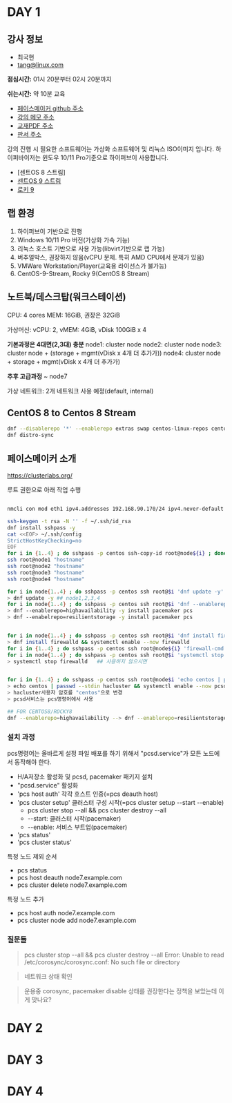 # DAY 1

강사 정보
---
- 최국현
- tang@linux.com

__점심시간:__ 01시 20분부터 02시 20분까지

__쉬는시간:__ 약 10분 교육

- [페이스메이커 github 주소](https://github.com/tangt64/training_memos/tree/main/opensource/pacemaker-101)
- [강의 메모 주소](https://github.com/tangt64/training_memos/blob/main/opensource/pacemaker-101/20230619-memo.md)
- [교재PDF 주소](https://github.com/tangt64/training_memos/blob/main/opensource/pacemaker-101/%EC%98%A4%ED%94%88%EC%86%8C%EC%8A%A4-Pacemaker.pdf)
- [판서 주소](https://wbd.ms/share/v2/aHR0cHM6Ly93aGl0ZWJvYXJkLm1pY3Jvc29mdC5jb20vYXBpL3YxLjAvd2hpdGVib2FyZHMvcmVkZWVtLzk3YzhlNTVhMjBhNTRmNGI4NTU2NWVlYjVmM2M0MDFiX0JCQTcxNzYyLTEyRTAtNDJFMS1CMzI0LTVCMTMxRjQyNEUzRF82M2ExMzZmZS01NTc2LTRkNDMtYTgwMS0yNzA0MDBlYWI4NGQ=)

강의 진행 시 필요한 소프트웨어는 가상화 소프트웨어 및 리눅스 ISO이미지 입니다. 하이퍼바이저는 윈도우 10/11 Pro기준으로 하이퍼브이 사용합니다.

- [센트OS 8 스트림]
- [센트OS 9 스트림](https://www.centos.org/download/)
- [로키 9](https://rockylinux.org/news/rocky-linux-9-0-ga-release/)

## 랩 환경

1. 하이퍼브이 기반으로 진행
2. Windows 10/11 Pro 버전(가상화 가속 기능)
3. 리눅스 호스트 기반으로 사용 가능(libvirt기반으로 랩 가능)
4. 버추얼박스, 권장하지 않음(vCPU 문제. 특히 AMD CPU에서 문제가 있음)
5. VMWare Workstation/Player(교육용 라이선스가 불가능)
6. CentOS-9-Stream, Rocky 9(CentOS 8 Stream)

노트북/데스크탑(워크스테이션)
---
CPU: 4 cores
MEM: 16GiB, 권장은 32GiB

가상머신: vCPU: 2, vMEM: 4GiB, vDisk 100GiB x 4

**기본과정은 4대면(2,3대) 충분**
node1: cluster node
node2: cluster node
node3: cluster node + (storage + mgmt(vDisk x 4개 더 추가가))
node4: cluster node + storage + mgmt(vDisk x 4개 더 추가가)

**추후 고급과정**
~ node7

가상 네트워크: 2개 네트워크 사용 예정(default, internal)

## CentOS 8 to Centos 8 Stream

```bash                                
dnf --disablerepo '*' --enablerepo extras swap centos-linux-repos centos-stream-repos
dnf distro-sync
```

## 페이스메이커 소개

https://clusterlabs.org/


루트 권한으로 아래 작업 수행

```bash

nmcli con mod eth1 ipv4.addresses 192.168.90.170/24 ipv4.never-default yes ipv4.method manual autoconnect yes type ethernet ifname eth1 && nmcli con up eth1

ssh-keygen -t rsa -N '' -f ~/.ssh/id_rsa
dnf install sshpass -y
cat <<EOF> ~/.ssh/config
StrictHostKeyChecking=no
EOF
for i in {1..4} ; do sshpass -p centos ssh-copy-id root@node${i} ; done
ssh root@node1 "hostname"
ssh root@node2 "hostname"
ssh root@node3 "hostname"
ssh root@node4 "hostname"

for i in node{1..4} ; do sshpass -p centos ssh root@$i 'dnf update -y' ; done
> dnf update -y ## node1,2,3,4
for i in node{1..4} ; do sshpass -p centos ssh root@$i 'dnf --enablerepo=highavailability -y install pacemaker pcs' ; done
> dnf --enablerepo=highavailability -y install pacemaker pcs
> dnf --enabelrepo=resilientstorage -y install pacemaker pcs


for i in node{1..4} ; do sshpass -p centos ssh root@$i 'dnf install firewalld && systemctl enable --now firewalld' ; done
> dnf install firewalld && systemctl enable --now firewalld
for i in {1..4} ; do sshpass -p centos ssh root@node${i} 'firewall-cmd --add-service=high-availability && firewall-cmd --runtime-to-permanent' ; done
for i in node{1..4} ; do sshpass -p centos ssh root@$i 'systemctl stop firewalld' ; done
> systemctl stop firewalld   ## 사용하지 않으시면


for i in {1..4} ; do sshpass -p centos ssh root@node$i 'echo centos | passwd --stdin hacluster && systemctl enable --now pcsd.service' ; done
> echo centos | passwd --stdin hacluster && systemctl enable --now pcsd.service
> hacluster사용자 암호를 "centos"으로 변경
> pcsd서비스는 pcs명령어에서 사용

## FOR CENTOS8/ROCKY8
dnf --enablerepo=highavailability --> dnf --enablerepo=resilientstorage
```

### 설치 과정

pcs명령어는 올바르게 설정 파일 배포를 하기 위해서 "pcsd.service"가 모든 노드에서 동작해야 한다. 

- H/A저장소 활성화 및 pcsd, pacemaker 패키지 설치
- "pcsd.service" 활성화
- 'pcs host auth' 각각 호스트 인증(=pcs deauth host)
- 'pcs cluster setup' 클러스터 구성 시작(=pcs cluster setup --start --enable)
	+ pcs cluster stop --all && pcs cluster destroy --all
	+ --start: 클러스터 시작(pacemaker)
	+ --enable: 서비스 부트업(pacemaker)
- 'pcs status'
- 'pcs cluster status'

특정 노드 제외 순서
- pcs status
- pcs host deauth node7.example.com
- pcs cluster delete node7.example.com

특정 노드 추가
- pcs host auth node7.example.com
- pcs cluster node add node7.example.com 


### 질문들

>pcs cluster stop --all && pcs cluster destroy --all
>Error: Unable to read /etc/corosync/corosync.conf: No such file or directory

>네트워크 상태 확인


>운용중 corosync, pacemaker  disable 상태를 권장한다는 정책을 보았는데 이게 맞나요?
# DAY 2

# DAY 3

# DAY 4